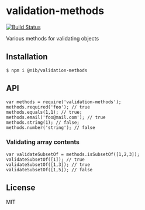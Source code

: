 # validation-methods

[![Build Status](https://travis-ci.org/nib-health-funds/validation-methods.png?branch=master)](https://travis-ci.org/nib-health-funds/validation-methods)

  Various methods for validating objects

## Installation
    $ npm i @nib/validation-methods

## API

    var methods = require('validation-methods');
    methods.required('foo'); // true
    methods.equals(1,1); // true;
    methods.email('foo@mail.com'); // true
    methods.string(1); // false;
    methods.number('string'); // false

### Validating array contents
    var validateSubsetOf = methods.isSubsetOf([1,2,3]);
    validateSubsetOf([1]); // true
    validateSubsetOf([1,3]); // true
    validateSubsetOf([1,5]); // false

## License

  MIT
